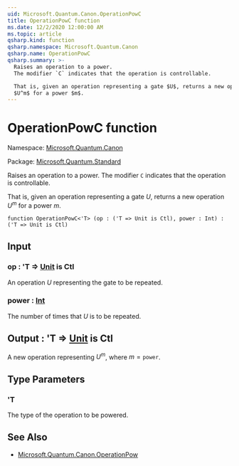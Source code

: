 ```yaml
---
uid: Microsoft.Quantum.Canon.OperationPowC
title: OperationPowC function
ms.date: 12/2/2020 12:00:00 AM
ms.topic: article
qsharp.kind: function
qsharp.namespace: Microsoft.Quantum.Canon
qsharp.name: OperationPowC
qsharp.summary: >-
  Raises an operation to a power.
  The modifier `C` indicates that the operation is controllable.

  That is, given an operation representing a gate $U$, returns a new operation
  $U^m$ for a power $m$.
---
```


# OperationPowC function

Namespace: [Microsoft.Quantum.Canon](xref:Microsoft.Quantum.Canon)

Package: [Microsoft.Quantum.Standard](https://nuget.org/packages/Microsoft.Quantum.Standard)


Raises an operation to a power.The modifier `C` indicates that the operation is controllable.That is, given an operation representing a gate $U$, returns a new operation$U^m$ for a power $m$.

```qsharp
function OperationPowC<'T> (op : ('T => Unit is Ctl), power : Int) : ('T => Unit is Ctl)
```


## Input

### op : 'T => [Unit](xref:microsoft.quantum.lang-ref.unit)  is Ctl

An operation $U$ representing the gate to be repeated.


### power : [Int](xref:microsoft.quantum.lang-ref.int)

The number of times that $U$ is to be repeated.



## Output : 'T => [Unit](xref:microsoft.quantum.lang-ref.unit)  is Ctl

A new operation representing $U^m$, where $m = \texttt{power}$.

## Type Parameters

### 'T

The type of the operation to be powered.

## See Also

- [Microsoft.Quantum.Canon.OperationPow](xref:Microsoft.Quantum.Canon.OperationPow)